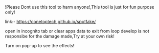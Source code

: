 !Please Dont use this tool to harm anyone!,This tool is just for fun purpose only!

link:- https://conetoptech.github.io/spotfake/

open in incognito tab or clear apps data to exit from loop
develop is not responsibe for the damage made,Try at your own risk!

Turn on pop-up to see the effects!
